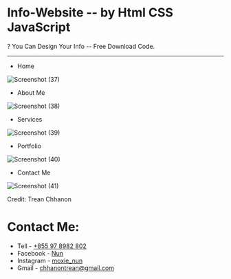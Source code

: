 # Info-Website -- by Html CSS JavaScript

? You Can Design Your Info -- Free Download Code.
______________________________________________________

+ Home

![Screenshot (37)](https://user-images.githubusercontent.com/123797735/215683525-d7ac41c1-1cdd-415a-a5c7-88c1014e5859.png)

+ About Me

![Screenshot (38)](https://user-images.githubusercontent.com/123797735/215683554-56963e84-d429-421f-970e-8a8f6610b0af.png)

+ Services

![Screenshot (39)](https://user-images.githubusercontent.com/123797735/215683588-19c1b358-6cd5-4c9c-ac1c-0e4818258a0f.png)

+ Portfolio

![Screenshot (40)](https://user-images.githubusercontent.com/123797735/215683605-d00ac0b7-cd17-43ce-bf2e-62bf0b450d92.png)

+ Contact Me

![Screenshot (41)](https://user-images.githubusercontent.com/123797735/215683622-a7971b02-0df5-4515-8dde-cd8864c71ff1.png)

Credit: Trean Chhanon

# Contact Me:

- Tell - [+855 97 8982 802](0978982802)
- Facebook - [Nun](https://web.facebook.com/profile.php?id=100034372398630)
- Instagram - [moxie_nun]()
- Gmail - [chhanontrean@gmail.com]()

